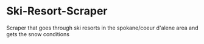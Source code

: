 # Ski-Resort-Scraper
Scraper that goes through ski resorts in the spokane/coeur d'alene area and gets the snow conditions

